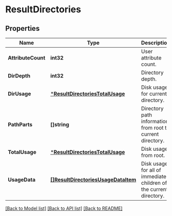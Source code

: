# ResultDirectories

## Properties
Name | Type | Description | Notes
------------ | ------------- | ------------- | -------------
**AttributeCount** | **int32** | User attribute count. | [default to null]
**DirDepth** | **int32** | Directory depth. | [default to null]
**DirUsage** | [***ResultDirectoriesTotalUsage**](ResultDirectoriesTotalUsage.md) | Disk usage for current directory. | [default to null]
**PathParts** | **[]string** | Directory path information from root to current directory. | [default to null]
**TotalUsage** | [***ResultDirectoriesTotalUsage**](ResultDirectoriesTotalUsage.md) | Disk usage from root. | [default to null]
**UsageData** | [**[]ResultDirectoriesUsageDataItem**](ResultDirectoriesUsageDataItem.md) | Disk usage for all of immediate children of the current directory. | [default to null]

[[Back to Model list]](../README.md#documentation-for-models) [[Back to API list]](../README.md#documentation-for-api-endpoints) [[Back to README]](../README.md)


